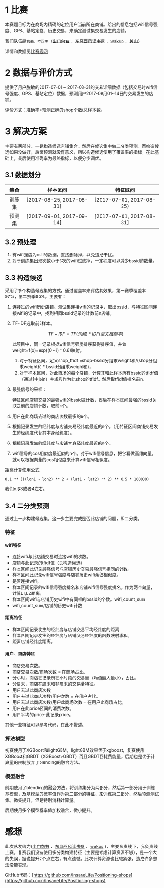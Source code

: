 # 1 比赛

本赛题目标为在商场内精确的定位用户当前所在商铺。给出的信息包括wifi信号强度、GPS、基站定位、历史交易，来确定测试集交易发生的店铺。

我们队伍是`我去，咋回事`（[出门向右](https://tianchi.aliyun.com/science/scientistDetail.htm?userId=1095279130692) 、[东风西风读书屋](https://tianchi.aliyun.com/science/scientistDetail.htm?userId=1095279166608) 、[wakup](https://tianchi.aliyun.com/science/scientistDetail.htm?userId=1095279112728) 、[关山](https://tianchi.aliyun.com/science/scientistDetail.htm?userId=1059604433)）

详情和数据见[比赛官网](https://tianchi.aliyun.com/competition/introduction.htm?spm=5176.100150.711.3.5afa4a94ovJNZV&raceId=231620)

# 2 数据与评价方式

提供了用户脱敏的2017-07-01 ~ 2017-08-31的交易详细数据（包括交易时wifi信号强度、GPS、基站定位）数据，预测用户2017-09月01~14日的交易发生的店铺。

评价方式：准确率=预测正确的shop个数/总样本数。

# 3 解决方案

主要有两部分，一是构造候选店铺集合，然后在候选集中做二分类预测。而构造候选如果没做好，后面预测就没有意义，所以构造候选使用了覆盖率的指标，在此基础上，最后使用准确率为最终指标，以便分步调优。

## 3.1 数据划分

|  集合  |           样本区间           |           特征区间           |
| :--: | :----------------------: | :----------------------: |
| 训练集  | [2017-08-25, 2017-08-31] | [2017-07-01, 2017-08-25) |
| 预测集  | [2017-09-01, 2017-09-14] | [2017-07-01, 2017-08-31] |

## 3.2 预处理

1. 有wifi强度为null的数据，直接删除掉，以免造成干扰。
2. 对于训练集出现次数小于3次的wifi过滤掉，一定程度可以减少bssid的数量。

## 3.3 构造候选

采用了多个构造候选集的方式，通过覆盖率来评估其效果，第一赛季覆盖率97%，第二赛季95%。主要有：

1. 连接过的wifi历史店铺。测试集连接wifi的记录中，取出bssid，与特征区间连接wifi的记录中，找到相同bssid记录的计数前n店铺。

2. TF-IDF选取前3样本。

   $$TF-IDF = TF(词频) * IDF(逆文档频率)$$

   此项目中，同一记录根据wifi信号强度排序获得排序值，并做weight=f(x)=exp((0 - i) * 0.6)映射。

   1. 对于特征区间，定义shop_tfidf =shop-bssid分组求weight和/(shop分组求weight和 * bssid分组求weight和)，
   2. 对于样本区间，对此商场的每个店铺，计算其和此样本所有bssid的tfidf值（通过1中join）并求和作为此shop的tfidf。然后取tfidf值排名前n。

3. 最强信号的采样：

   特征区间店铺交易的最强wifi的bssid做计数，然后在样本区间最强的bssid关联之前的店铺计数，取前n个。

4. 用户在此商场去过的商店次数最多的n个。

5. 根据记录发生的经纬度与店铺交易经纬度最近的n个。（用特征区间商铺交易发生的经纬度代替其本身经纬度）。

6. 根据记录发生的经纬度与店铺本身经纬度最近的n个。

7. wifi信号的cos相似度最近似的n个。对于wifi信号信息，把它看做高维向量，就可以根据向量的cos相似度来计算wifi信号相似度。

距离计算使用公式
```
0.1 ** (((lon1 - lon2) ** 2 + (lat1 - lat2) ** 2) ** 0.5 * 100000)
```

我们n取3或者4左右。

## 3.4 二分类预测

通过上一步构建候选集，这一步主要完成是否此店铺的问题，即二分类。

### 特征

#### wifi特征

- 连接wifi与此店铺交易时连接wifi的次数。
- 店铺与此记录的tfidf值（见构造候选）
- 样本区间此记录最强信号与店铺历史交易最强信号相同的计数。
- 样本区间此记录wifi信号强度与店铺历史wifi余弦相似度。
- 是否连接wifi。
- 样本区间记录的wifi信号强度排名和店铺wifi信号强度排名，作为两个向量，计算L1,L2距离。
- 样本区间wifi与店铺历史wifi中有同样的bssid的个数。wifi_count_sum
- wifi_count_sum/店铺的历史wifi计数

#### 距离特征

- 样本区间记录发生的经纬度与店铺交易平均经纬度的距离
- 样本区间记录发生的经纬度与店铺交易经纬度的函数映射求和。
- 距离店铺经纬度距离。

#### 用户、商店特征

- 商店交易次数。
- 商店交易次数/商场次数 = 在商场占比。
- 分小时，商店在记录所在小时段的交易量（均值最大最小），占比。
- 分周末，商店在周末和非周末的交易量特征。
- 用户去过此商店次数
- 用户去过此商店次数/用户次数 = 在用户占比。
- 用户去过此商店次数/用户此商场次数 = 在用户此商场占比。
- 用户在此price区间的消费次数。
- 用户平均的price-此记录price。

其他一些特征可以参考代码，在此不赘述。

### 算法模型

初赛使用了XGBoost和lightGBM，lightGBM效果优于xgboost，复赛使用XGBoost和GBDT（XGBoost>GBDT）而且GBDT巨耗费能量，后期也是优于计算量的限制放弃了blending的融合方法。

### 模型融合

前期使用了blending的融合方法，将训练集分为两部分，然后第一部分用于训练基模型，及基模型的概率值作为第二部分的特征，来训练第二部分，然后预测测试集。微笑提升，但是特别消耗计算量。

后期使用多个模型概率值加权融合，微小提升。



# 感想

此次队友给力([出门向右](https://tianchi.aliyun.com/science/scientistDetail.htm?userId=1095279130692) 、[东风西风读书屋](https://tianchi.aliyun.com/science/scientistDetail.htm?userId=1095279166608) 、[wakup](https://tianchi.aliyun.com/science/scientistDetail.htm?userId=1095279112728) )，主要负责线下，我负责线上赛，复赛我们没有使用多分类构建特征（主要是考虑计算资源不够），是一个大的失误，据说提升2个点左右，有点遗憾。此次计算资源也比较紧张，造成许多想法没能实现。

GitHub代码：[https://github.com/InsaneLife/Positioning-shops](https://github.com/InsaneLife/Positioning-shops)

